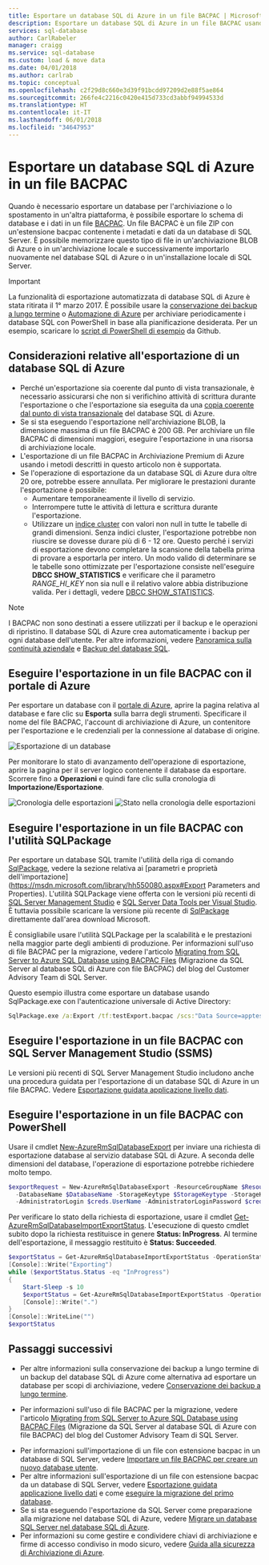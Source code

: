 ```yaml
---
title: Esportare un database SQL di Azure in un file BACPAC | Microsoft Docs
description: Esportare un database SQL di Azure in un file BACPAC usando il portale di Azure.
services: sql-database
author: CarlRabeler
manager: craigg
ms.service: sql-database
ms.custom: load & move data
ms.date: 04/01/2018
ms.author: carlrab
ms.topic: conceptual
ms.openlocfilehash: c2f29d8c660e3d39f91bcdd97209d2e88f5ae864
ms.sourcegitcommit: 266fe4c2216c0420e415d733cd3abbf94994533d
ms.translationtype: HT
ms.contentlocale: it-IT
ms.lasthandoff: 06/01/2018
ms.locfileid: "34647953"
---
```

# <a name="export-an-azure-sql-database-to-a-bacpac-file"></a>Esportare un database SQL di Azure in un file BACPAC

Quando è necessario esportare un database per l'archiviazione o lo spostamento in un'altra piattaforma, è possibile esportare lo schema di database e i dati in un file [BACPAC](https://msdn.microsoft.com/library/ee210546.aspx#Anchor_4). Un file BACPAC è un file ZIP con un'estensione bacpac contenente i metadati e dati da un database di SQL Server. È possibile memorizzare questo tipo di file in un'archiviazione BLOB di Azure o in un'archiviazione locale e successivamente importarlo nuovamente nel database SQL di Azure o in un'installazione locale di SQL Server. 

> [!IMPORTANT] 
> La funzionalità di esportazione automatizzata di database SQL di Azure è stata ritirata il 1° marzo 2017. È possibile usare la [conservazione dei backup a lungo termine](sql-database-long-term-retention.md
) o [Automazione di Azure](https://github.com/Microsoft/azure-docs/blob/2461f706f8fc1150e69312098640c0676206a531/articles/automation/automation-intro.md) per archiviare periodicamente i database SQL con PowerShell in base alla pianificazione desiderata. Per un esempio, scaricare lo [script di PowerShell di esempio](https://github.com/Microsoft/sql-server-samples/tree/master/samples/manage/azure-automation-automated-export) da Github.
>

## <a name="considerations-when-exporting-an-azure-sql-database"></a>Considerazioni relative all'esportazione di un database SQL di Azure

* Perché un'esportazione sia coerente dal punto di vista transazionale, è necessario assicurarsi che non si verifichino attività di scrittura durante l'esportazione o che l'esportazione sia eseguita da una [copia coerente dal punto di vista transazionale](sql-database-copy.md) del database SQL di Azure.
* Se si sta eseguendo l'esportazione nell'archiviazione BLOB, la dimensione massima di un file BACPAC è 200 GB. Per archiviare un file BACPAC di dimensioni maggiori, eseguire l'esportazione in una risorsa di archiviazione locale.
* L'esportazione di un file BACPAC in Archiviazione Premium di Azure usando i metodi descritti in questo articolo non è supportata.
* Se l'operazione di esportazione da un database SQL di Azure dura oltre 20 ore, potrebbe essere annullata. Per migliorare le prestazioni durante l'esportazione è possibile:
  * Aumentare temporaneamente il livello di servizio.
  * Interrompere tutte le attività di lettura e scrittura durante l'esportazione.
  * Utilizzare un [indice cluster](https://msdn.microsoft.com/library/ms190457.aspx) con valori non null in tutte le tabelle di grandi dimensioni. Senza indici cluster, l'esportazione potrebbe non riuscire se dovesse durare più di 6 - 12 ore. Questo perché i servizi di esportazione devono completare la scansione della tabella prima di provare a esportarla per intero. Un modo valido di determinare se le tabelle sono ottimizzate per l'esportazione consiste nell'eseguire **DBCC SHOW_STATISTICS** e verificare che il parametro *RANGE_HI_KEY* non sia null e il relativo valore abbia distribuzione valida. Per i dettagli, vedere [DBCC SHOW_STATISTICS](https://msdn.microsoft.com/library/ms174384.aspx).

> [!NOTE]
> I BACPAC non sono destinati a essere utilizzati per il backup e le operazioni di ripristino. Il database SQL di Azure crea automaticamente i backup per ogni database dell'utente. Per altre informazioni, vedere [Panoramica sulla continuità aziendale](sql-database-business-continuity.md) e [Backup del database SQL](sql-database-automated-backups.md).  
> 

## <a name="export-to-a-bacpac-file-using-the-azure-portal"></a>Eseguire l'esportazione in un file BACPAC con il portale di Azure

Per esportare un database con il [portale di Azure](https://portal.azure.com), aprire la pagina relativa al database e fare clic su **Esporta** sulla barra degli strumenti. Specificare il nome del file BACPAC, l'account di archiviazione di Azure, un contenitore per l'esportazione e le credenziali per la connessione al database di origine.  

![Esportazione di un database](./media/sql-database-export/database-export.png)

Per monitorare lo stato di avanzamento dell'operazione di esportazione, aprire la pagina per il server logico contenente il database da esportare. Scorrere fino a **Operazioni** e quindi fare clic sulla cronologia di **Importazione/Esportazione**.

![Cronologia delle esportazioni](./media/sql-database-export/export-history.png)
![Stato nella cronologia delle esportazioni](./media/sql-database-export/export-history2.png)

## <a name="export-to-a-bacpac-file-using-the-sqlpackage-utility"></a>Eseguire l'esportazione in un file BACPAC con l'utilità SQLPackage

Per esportare un database SQL tramite l'utilità della riga di comando [SqlPackage](https://msdn.microsoft.com/library/hh550080.aspx), vedere la sezione relativa ai [parametri e proprietà dell'importazione](https://msdn.microsoft.com/library/hh550080.aspx#Export Parameters and Properties). L'utilità SQLPackage viene offerta con le versioni più recenti di [SQL Server Management Studio](https://msdn.microsoft.com/library/mt238290.aspx) e [SQL Server Data Tools per Visual Studio](https://msdn.microsoft.com/library/mt204009.aspx). È tuttavia possibile scaricare la versione più recente di [SqlPackage](https://www.microsoft.com/download/details.aspx?id=53876) direttamente dall'area download Microsoft.

È consigliabile usare l'utilità SQLPackage per la scalabilità e le prestazioni nella maggior parte degli ambienti di produzione. Per informazioni sull'uso di file BACPAC per la migrazione, vedere l'articolo [Migrating from SQL Server to Azure SQL Database using BACPAC Files](https://blogs.msdn.microsoft.com/sqlcat/2016/10/20/migrating-from-sql-server-to-azure-sql-database-using-bacpac-files/) (Migrazione da SQL Server al database SQL di Azure con file BACPAC) del blog del Customer Advisory Team di SQL Server.

Questo esempio illustra come esportare un database usando SqlPackage.exe con l'autenticazione universale di Active Directory:

```cmd
SqlPackage.exe /a:Export /tf:testExport.bacpac /scs:"Data Source=apptestserver.database.windows.net;Initial Catalog=MyDB;" /ua:True /tid:"apptest.onmicrosoft.com"
```

## <a name="export-to-a-bacpac-file-using-sql-server-management-studio-ssms"></a>Eseguire l'esportazione in un file BACPAC con SQL Server Management Studio (SSMS)

Le versioni più recenti di SQL Server Management Studio includono anche una procedura guidata per l'esportazione di un database SQL di Azure in un file BACPAC. Vedere [Esportazione guidata applicazione livello dati](https://docs.microsoft.com/sql/relational-databases/data-tier-applications/export-a-data-tier-application).

## <a name="export-to-a-bacpac-file-using-powershell"></a>Eseguire l'esportazione in un file BACPAC con PowerShell

Usare il cmdlet [New-AzureRmSqlDatabaseExport](/powershell/module/azurerm.sql/new-azurermsqldatabaseexport) per inviare una richiesta di esportazione database al servizio database SQL di Azure. A seconda delle dimensioni del database, l'operazione di esportazione potrebbe richiedere molto tempo.

 ```powershell
 $exportRequest = New-AzureRmSqlDatabaseExport -ResourceGroupName $ResourceGroupName -ServerName $ServerName `
   -DatabaseName $DatabaseName -StorageKeytype $StorageKeytype -StorageKey $StorageKey -StorageUri $BacpacUri `
   -AdministratorLogin $creds.UserName -AdministratorLoginPassword $creds.Password
 ```

Per verificare lo stato della richiesta di esportazione, usare il cmdlet [Get-AzureRmSqlDatabaseImportExportStatus](/powershell/module/azurerm.sql/get-azurermsqldatabaseimportexportstatus). L'esecuzione di questo cmdlet subito dopo la richiesta restituisce in genere **Status: InProgress**. Al termine dell'esportazione, il messaggio restituito è **Status: Succeeded**.

```powershell
$exportStatus = Get-AzureRmSqlDatabaseImportExportStatus -OperationStatusLink $exportRequest.OperationStatusLink
[Console]::Write("Exporting")
while ($exportStatus.Status -eq "InProgress")
{
    Start-Sleep -s 10
    $exportStatus = Get-AzureRmSqlDatabaseImportExportStatus -OperationStatusLink $exportRequest.OperationStatusLink
    [Console]::Write(".")   
}
[Console]::WriteLine("")
$exportStatus
```

## <a name="next-steps"></a>Passaggi successivi

* Per altre informazioni sulla conservazione dei backup a lungo termine di un backup del database SQL di Azure come alternativa ad esportare un database per scopi di archiviazione, vedere [Conservazione dei backup a lungo termine](sql-database-long-term-retention.md).
- Per informazioni sull'uso di file BACPAC per la migrazione, vedere l'articolo [Migrating from SQL Server to Azure SQL Database using BACPAC Files](https://blogs.msdn.microsoft.com/sqlcat/2016/10/20/migrating-from-sql-server-to-azure-sql-database-using-bacpac-files/) (Migrazione da SQL Server al database SQL di Azure con file BACPAC) del blog del Customer Advisory Team di SQL Server.
* Per informazioni sull'importazione di un file con estensione bacpac in un database di SQL Server, vedere [Importare un file BACPAC per creare un nuovo database utente](https://msdn.microsoft.com/library/hh710052.aspx).
* Per altre informazioni sull'esportazione di un file con estensione bacpac da un database di SQL Server, vedere [Esportazione guidata applicazione livello dati](https://docs.microsoft.com/sql/relational-databases/data-tier-applications/export-a-data-tier-application) e come [eseguire la migrazione del primo database](sql-database-migrate-your-sql-server-database.md).
* Se si sta eseguendo l'esportazione da SQL Server come preparazione alla migrazione nel database SQL di Azure, vedere [Migrare un database SQL Server nel database SQL di Azure](sql-database-cloud-migrate.md).
* Per informazioni su come gestire e condividere chiavi di archiviazione e firme di accesso condiviso in modo sicuro, vedere [Guida alla sicurezza di Archiviazione di Azure](https://docs.microsoft.com/azure/storage/common/storage-security-guide).
